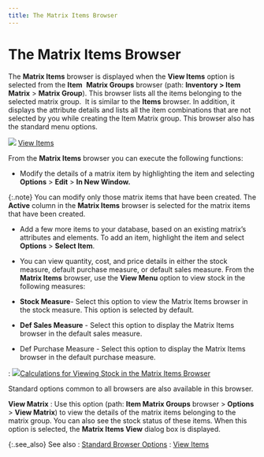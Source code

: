 ```yaml
---
title: The Matrix Items Browser
---
```


# The Matrix Items Browser


The **Matrix Items** browser is  displayed when the **View Items** option  is selected from the **Item**   **Matrix 
 Groups** browser (path: **Inventory 
 &gt; Item Matrix** > **Matrix Group**).  This browser lists all the items belonging to the selected matrix group.   It is similar  to the **Items** browser. In addition,  it displays the attribute details and lists all the item combinations  that are not selected by you while creating the Item Matrix group. This  browser also has the standard menu options.


![]({{site.mi_baseurl}}/img/lens.gif) [View  Items]({{site.mi_baseurl}}/misc/view_items_item_matrix_groups_browser_option.html)


From the **Matrix Items** browser  you can execute the following functions:

- Modify the  details of a matrix item by highlighting the item and selecting **Options** > **Edit**  > **In New Window.**



{:.note}
You can modify only those matrix items that  have been created. The **Active** column  in the **Matrix Items** browser is  selected for the matrix items that have been created.

- Add a few more  items to your database, based on an existing matrix’s attributes and elements.  To add an item, highlight the item and select **Options**  > **Select Item**.
- You can view  quantity, cost, and price details in either the stock measure, default  purchase measure, or default sales measure. From the **Matrix 
 Items** browser, use the **View Menu**  option to view stock in the following measures:

 - **Stock 
 Measure**- Select this option to view the Matrix Items browser in  the stock measure. This option is selected by default.


 - **Def 
 Sales Measure** - Select this option to display the Matrix Items  browser in the default sales measure.
 - Def  Purchase Measure - Select this option  to display the Matrix Items browser in the default purchase measure.

: ![]({{site.mi_baseurl}}/img/lens.gif)[Calculations  for Viewing Stock in the Matrix Items Browser]({{site.mi_baseurl}}/misc/calculations_for_viewing_stock_in_the_matrix_items_browser_mi.html)


Standard options common to all browsers are also available in this browser.


**View Matrix**
: Use this option (path: **Item 
 Matrix Groups** browser > **Options**  > **View Matrix**) to view the  details of the matrix items belonging to the matrix group. You can also  see the stock status of these items. When this option is selected, the  **Matrix 
 Items View** dialog box is displayed.


{:.see_also}
See also
: [Standard  Browser Options]({{site.wwe_chm}}/everest-client/ui/browsers/standard_browser_options.html)
: [View  Items]({{site.mi_baseurl}}/misc/view_items_item_matrix_groups_browser_option.html)
